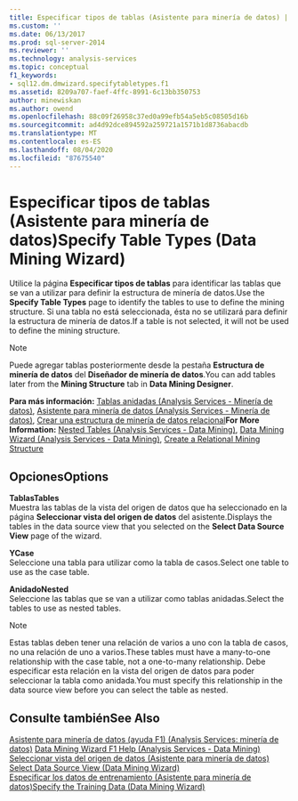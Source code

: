 ```yaml
---
title: Especificar tipos de tablas (Asistente para minería de datos) | Microsoft Docs
ms.custom: ''
ms.date: 06/13/2017
ms.prod: sql-server-2014
ms.reviewer: ''
ms.technology: analysis-services
ms.topic: conceptual
f1_keywords:
- sql12.dm.dmwizard.specifytabletypes.f1
ms.assetid: 8209a707-faef-4ffc-8991-6c13bb350753
author: minewiskan
ms.author: owend
ms.openlocfilehash: 88c09f26958c37ed0a99efb54a5eb5c08505d16b
ms.sourcegitcommit: ad4d92dce894592a259721a1571b1d8736abacdb
ms.translationtype: MT
ms.contentlocale: es-ES
ms.lasthandoff: 08/04/2020
ms.locfileid: "87675540"
---
```

# <a name="specify-table-types-data-mining-wizard"></a><span data-ttu-id="d5722-102">Especificar tipos de tablas (Asistente para minería de datos)</span><span class="sxs-lookup"><span data-stu-id="d5722-102">Specify Table Types (Data Mining Wizard)</span></span>
  <span data-ttu-id="d5722-103">Utilice la página **Especificar tipos de tablas** para identificar las tablas que se van a utilizar para definir la estructura de minería de datos.</span><span class="sxs-lookup"><span data-stu-id="d5722-103">Use the **Specify Table Types** page to identify the tables to use to define the mining structure.</span></span> <span data-ttu-id="d5722-104">Si una tabla no está seleccionada, ésta no se utilizará para definir la estructura de minería de datos.</span><span class="sxs-lookup"><span data-stu-id="d5722-104">If a table is not selected, it will not be used to define the mining structure.</span></span>  
  
> [!NOTE]  
>  <span data-ttu-id="d5722-105">Puede agregar tablas posteriormente desde la pestaña **Estructura de minería de datos** del **Diseñador de minería de datos**.</span><span class="sxs-lookup"><span data-stu-id="d5722-105">You can add tables later from the **Mining Structure** tab in **Data Mining Designer**.</span></span>  
  
 <span data-ttu-id="d5722-106">**Para más información:** [Tablas anidadas &#40;Analysis Services - Minería de datos&#41;](data-mining/nested-tables-analysis-services-data-mining.md), [Asistente para minería de datos &#40;Analysis Services - Minería de datos&#41;](data-mining/data-mining-wizard-analysis-services-data-mining.md), [Crear una estructura de minería de datos relacional](data-mining/create-a-relational-mining-structure.md)</span><span class="sxs-lookup"><span data-stu-id="d5722-106">**For More Information:** [Nested Tables &#40;Analysis Services - Data Mining&#41;](data-mining/nested-tables-analysis-services-data-mining.md), [Data Mining Wizard &#40;Analysis Services - Data Mining&#41;](data-mining/data-mining-wizard-analysis-services-data-mining.md), [Create a Relational Mining Structure](data-mining/create-a-relational-mining-structure.md)</span></span>  
  
## <a name="options"></a><span data-ttu-id="d5722-107">Opciones</span><span class="sxs-lookup"><span data-stu-id="d5722-107">Options</span></span>  
 <span data-ttu-id="d5722-108">**Tablas**</span><span class="sxs-lookup"><span data-stu-id="d5722-108">**Tables**</span></span>  
 <span data-ttu-id="d5722-109">Muestra las tablas de la vista del origen de datos que ha seleccionado en la página **Seleccionar vista del origen de datos** del asistente.</span><span class="sxs-lookup"><span data-stu-id="d5722-109">Displays the tables in the data source view that you selected on the **Select Data Source View** page of the wizard.</span></span>  
  
 <span data-ttu-id="d5722-110">**Y**</span><span class="sxs-lookup"><span data-stu-id="d5722-110">**Case**</span></span>  
 <span data-ttu-id="d5722-111">Seleccione una tabla para utilizar como la tabla de casos.</span><span class="sxs-lookup"><span data-stu-id="d5722-111">Select one table to use as the case table.</span></span>  
  
 <span data-ttu-id="d5722-112">**Anidado**</span><span class="sxs-lookup"><span data-stu-id="d5722-112">**Nested**</span></span>  
 <span data-ttu-id="d5722-113">Seleccione las tablas que se van a utilizar como tablas anidadas.</span><span class="sxs-lookup"><span data-stu-id="d5722-113">Select the tables to use as nested tables.</span></span>  
  
> [!NOTE]  
>  <span data-ttu-id="d5722-114">Estas tablas deben tener una relación de varios a uno con la tabla de casos, no una relación de uno a varios.</span><span class="sxs-lookup"><span data-stu-id="d5722-114">These tables must have a many-to-one relationship with the case table, not a one-to-many relationship.</span></span> <span data-ttu-id="d5722-115">Debe especificar esta relación en la vista del origen de datos para poder seleccionar la tabla como anidada.</span><span class="sxs-lookup"><span data-stu-id="d5722-115">You must specify this relationship in the data source view before you can select the table as nested.</span></span>  
  
## <a name="see-also"></a><span data-ttu-id="d5722-116">Consulte también</span><span class="sxs-lookup"><span data-stu-id="d5722-116">See Also</span></span>  
 <span data-ttu-id="d5722-117">[Asistente para minería de datos (ayuda F1) &#40;Analysis Services: minería de datos&#41;](data-mining-wizard-f1-help-analysis-services-data-mining.md) </span><span class="sxs-lookup"><span data-stu-id="d5722-117">[Data Mining Wizard F1 Help &#40;Analysis Services - Data Mining&#41;](data-mining-wizard-f1-help-analysis-services-data-mining.md) </span></span>  
 <span data-ttu-id="d5722-118">[Seleccionar vista del origen de datos &#40;Asistente para minería de datos&#41;](select-data-source-view-data-mining-wizard.md) </span><span class="sxs-lookup"><span data-stu-id="d5722-118">[Select Data Source View &#40;Data Mining Wizard&#41;](select-data-source-view-data-mining-wizard.md) </span></span>  
 [<span data-ttu-id="d5722-119">Especificar los datos de entrenamiento &#40;Asistente para minería de datos&#41;</span><span class="sxs-lookup"><span data-stu-id="d5722-119">Specify the Training Data &#40;Data Mining Wizard&#41;</span></span>](specify-the-training-data-data-mining-wizard.md)  
  
  
